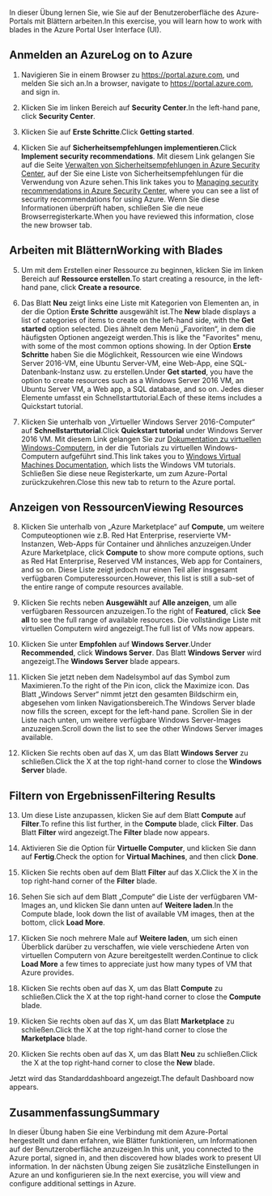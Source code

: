 <span data-ttu-id="cecb9-101">In dieser Übung lernen Sie, wie Sie auf der Benutzeroberfläche des Azure-Portals mit Blättern arbeiten.</span><span class="sxs-lookup"><span data-stu-id="cecb9-101">In this exercise, you will learn how to work with blades in the Azure Portal User Interface (UI).</span></span>

## <a name="log-on-to-azure"></a><span data-ttu-id="cecb9-102">Anmelden an Azure</span><span class="sxs-lookup"><span data-stu-id="cecb9-102">Log on to Azure</span></span>

1. <span data-ttu-id="cecb9-103">Navigieren Sie in einem Browser zu https://portal.azure.com, und melden Sie sich an.</span><span class="sxs-lookup"><span data-stu-id="cecb9-103">In a browser, navigate to https://portal.azure.com, and sign in.</span></span>

2. <span data-ttu-id="cecb9-104">Klicken Sie im linken Bereich auf **Security Center**.</span><span class="sxs-lookup"><span data-stu-id="cecb9-104">In the left-hand pane, click **Security Center**.</span></span>

3. <span data-ttu-id="cecb9-105">Klicken Sie auf **Erste Schritte**.</span><span class="sxs-lookup"><span data-stu-id="cecb9-105">Click **Getting started**.</span></span>

4. <span data-ttu-id="cecb9-106">Klicken Sie auf **Sicherheitsempfehlungen implementieren**.</span><span class="sxs-lookup"><span data-stu-id="cecb9-106">Click **Implement security recommendations**.</span></span> <span data-ttu-id="cecb9-107">Mit diesem Link gelangen Sie auf die Seite [Verwalten von Sicherheitsempfehlungen in Azure Security Center](https://docs.microsoft.com/azure/security-center/security-center-recommendations), auf der Sie eine Liste von Sicherheitsempfehlungen für die Verwendung von Azure sehen.</span><span class="sxs-lookup"><span data-stu-id="cecb9-107">This link takes you to [Managing security recommendations in Azure Security Center](https://docs.microsoft.com/azure/security-center/security-center-recommendations), where you can see a list of security recommendations for using Azure.</span></span> <span data-ttu-id="cecb9-108">Wenn Sie diese Informationen überprüft haben, schließen Sie die neue Browserregisterkarte.</span><span class="sxs-lookup"><span data-stu-id="cecb9-108">When you have reviewed this information, close the new browser tab.</span></span>

## <a name="working-with-blades"></a><span data-ttu-id="cecb9-109">Arbeiten mit Blättern</span><span class="sxs-lookup"><span data-stu-id="cecb9-109">Working with Blades</span></span>

5. <span data-ttu-id="cecb9-110">Um mit dem Erstellen einer Ressource zu beginnen, klicken Sie im linken Bereich auf **Ressource erstellen**.</span><span class="sxs-lookup"><span data-stu-id="cecb9-110">To start creating a resource, in the left-hand pane, click **Create a resource**.</span></span>

6. <span data-ttu-id="cecb9-111">Das Blatt **Neu** zeigt links eine Liste mit Kategorien von Elementen an, in der die Option **Erste Schritte** ausgewählt ist.</span><span class="sxs-lookup"><span data-stu-id="cecb9-111">The **New** blade displays a list of categories of items to create on the left-hand side, with the **Get started** option selected.</span></span> <span data-ttu-id="cecb9-112">Dies ähnelt dem Menü „Favoriten“, in dem die häufigsten Optionen angezeigt werden.</span><span class="sxs-lookup"><span data-stu-id="cecb9-112">This is like the "Favorites" menu, with some of the most common options showing.</span></span> <span data-ttu-id="cecb9-113">In der Option **Erste Schritte** haben Sie die Möglichkeit, Ressourcen wie eine Windows Server 2016-VM, eine Ubuntu Server-VM, eine Web-App, eine SQL-Datenbank-Instanz usw. zu erstellen.</span><span class="sxs-lookup"><span data-stu-id="cecb9-113">Under **Get started**, you have the option to create resources such as a Windows Server 2016 VM, an Ubuntu Server VM, a Web app, a SQL database, and so on.</span></span> <span data-ttu-id="cecb9-114">Jedes dieser Elemente umfasst ein Schnellstarttutorial.</span><span class="sxs-lookup"><span data-stu-id="cecb9-114">Each of these items includes a Quickstart tutorial.</span></span>

7. <span data-ttu-id="cecb9-115">Klicken Sie unterhalb von „Virtueller Windows Server 2016-Computer“ auf **Schnellstarttutorial**.</span><span class="sxs-lookup"><span data-stu-id="cecb9-115">Click **Quickstart tutorial** under Windows Server 2016 VM.</span></span> <span data-ttu-id="cecb9-116">Mit diesem Link gelangen Sie zur [Dokumentation zu virtuellen Windows-Computern](https://docs.microsoft.com/azure/virtual-machines/windows/), in der die Tutorials zu virtuellen Windows-Computern aufgeführt sind.</span><span class="sxs-lookup"><span data-stu-id="cecb9-116">This link takes you to [Windows Virtual Machines Documentation](https://docs.microsoft.com/azure/virtual-machines/windows/), which lists the Windows VM tutorials.</span></span> <span data-ttu-id="cecb9-117">Schließen Sie diese neue Registerkarte, um zum Azure-Portal zurückzukehren.</span><span class="sxs-lookup"><span data-stu-id="cecb9-117">Close this new tab to return to the Azure portal.</span></span>

## <a name="viewing-resources"></a><span data-ttu-id="cecb9-118">Anzeigen von Ressourcen</span><span class="sxs-lookup"><span data-stu-id="cecb9-118">Viewing Resources</span></span>

8. <span data-ttu-id="cecb9-119">Klicken Sie unterhalb von „Azure Marketplace“ auf **Compute**, um weitere Computeoptionen wie z.B. Red Hat Enterprise, reservierte VM-Instanzen, Web-Apps für Container und ähnliches anzuzeigen.</span><span class="sxs-lookup"><span data-stu-id="cecb9-119">Under Azure Marketplace, click **Compute** to show more compute options, such as Red Hat Enterprise, Reserved VM instances, Web app for Containers, and so on.</span></span> <span data-ttu-id="cecb9-120">Diese Liste zeigt jedoch nur einen Teil aller insgesamt verfügbaren Computeressourcen.</span><span class="sxs-lookup"><span data-stu-id="cecb9-120">However, this list is still a sub-set of the entire range of compute resources available.</span></span>

9. <span data-ttu-id="cecb9-121">Klicken Sie rechts neben **Ausgewählt** auf **Alle anzeigen**, um alle verfügbaren Ressourcen anzuzeigen.</span><span class="sxs-lookup"><span data-stu-id="cecb9-121">To the right of **Featured**, click **See all** to see the full range of available resources.</span></span> <span data-ttu-id="cecb9-122">Die vollständige Liste mit virtuellen Computern wird angezeigt.</span><span class="sxs-lookup"><span data-stu-id="cecb9-122">The full list of VMs now appears.</span></span>

10. <span data-ttu-id="cecb9-123">Klicken Sie unter **Empfohlen** auf **Windows Server**.</span><span class="sxs-lookup"><span data-stu-id="cecb9-123">Under **Recommended**, click **Windows Server**.</span></span> <span data-ttu-id="cecb9-124">Das Blatt **Windows Server** wird angezeigt.</span><span class="sxs-lookup"><span data-stu-id="cecb9-124">The **Windows Server** blade appears.</span></span>

11. <span data-ttu-id="cecb9-125">Klicken Sie jetzt neben dem Nadelsymbol auf das Symbol zum Maximieren.</span><span class="sxs-lookup"><span data-stu-id="cecb9-125">To the right of the Pin icon, click the Maximize icon.</span></span> <span data-ttu-id="cecb9-126">Das Blatt „Windows Server“ nimmt jetzt den gesamten Bildschirm ein, abgesehen vom linken Navigationsbereich.</span><span class="sxs-lookup"><span data-stu-id="cecb9-126">The Windows Server blade now fills the screen, except for the left-hand pane.</span></span> <span data-ttu-id="cecb9-127">Scrollen Sie in der Liste nach unten, um weitere verfügbare Windows Server-Images anzuzeigen.</span><span class="sxs-lookup"><span data-stu-id="cecb9-127">Scroll down the list to see the other Windows Server images available.</span></span>

12. <span data-ttu-id="cecb9-128">Klicken Sie rechts oben auf das X, um das Blatt **Windows Server** zu schließen.</span><span class="sxs-lookup"><span data-stu-id="cecb9-128">Click the X at the top right-hand corner to close the **Windows Server** blade.</span></span>

## <a name="filtering-results"></a><span data-ttu-id="cecb9-129">Filtern von Ergebnissen</span><span class="sxs-lookup"><span data-stu-id="cecb9-129">Filtering Results</span></span>

13. <span data-ttu-id="cecb9-130">Um diese Liste anzupassen, klicken Sie auf dem Blatt **Compute** auf **Filter**.</span><span class="sxs-lookup"><span data-stu-id="cecb9-130">To refine this list further, in the **Compute** blade, click **Filter**.</span></span> <span data-ttu-id="cecb9-131">Das Blatt **Filter** wird angezeigt.</span><span class="sxs-lookup"><span data-stu-id="cecb9-131">The **Filter** blade now appears.</span></span>

14. <span data-ttu-id="cecb9-132">Aktivieren Sie die Option für **Virtuelle Computer**, und klicken Sie dann auf **Fertig**.</span><span class="sxs-lookup"><span data-stu-id="cecb9-132">Check the option for **Virtual Machines**, and then click **Done**.</span></span>

15. <span data-ttu-id="cecb9-133">Klicken Sie rechts oben auf dem Blatt **Filter** auf das X.</span><span class="sxs-lookup"><span data-stu-id="cecb9-133">Click the X in the top right-hand corner of the **Filter** blade.</span></span>

16. <span data-ttu-id="cecb9-134">Sehen Sie sich auf dem Blatt „Compute“ die Liste der verfügbaren VM-Images an, und klicken Sie dann unten auf **Weitere laden**.</span><span class="sxs-lookup"><span data-stu-id="cecb9-134">In the Compute blade, look down the list of available VM images, then at the bottom, click **Load More**.</span></span>

17. <span data-ttu-id="cecb9-135">Klicken Sie noch mehrere Male auf **Weitere laden**, um sich einen Überblick darüber zu verschaffen, wie viele verschiedene Arten von virtuellen Computern von Azure bereitgestellt werden.</span><span class="sxs-lookup"><span data-stu-id="cecb9-135">Continue to click **Load More** a few times to appreciate just how many types of VM that Azure provides.</span></span>

18. <span data-ttu-id="cecb9-136">Klicken Sie rechts oben auf das X, um das Blatt **Compute** zu schließen.</span><span class="sxs-lookup"><span data-stu-id="cecb9-136">Click the X at the top right-hand corner to close the **Compute** blade.</span></span>

19. <span data-ttu-id="cecb9-137">Klicken Sie rechts oben auf das X, um das Blatt **Marketplace** zu schließen.</span><span class="sxs-lookup"><span data-stu-id="cecb9-137">Click the X at the top right-hand corner to close the **Marketplace** blade.</span></span>

20. <span data-ttu-id="cecb9-138">Klicken Sie rechts oben auf das X, um das Blatt **Neu** zu schließen.</span><span class="sxs-lookup"><span data-stu-id="cecb9-138">Click the X at the top right-hand corner to close the **New** blade.</span></span>

<span data-ttu-id="cecb9-139">Jetzt wird das Standarddashboard angezeigt.</span><span class="sxs-lookup"><span data-stu-id="cecb9-139">The default Dashboard now appears.</span></span>

## <a name="summary"></a><span data-ttu-id="cecb9-140">Zusammenfassung</span><span class="sxs-lookup"><span data-stu-id="cecb9-140">Summary</span></span>

<span data-ttu-id="cecb9-141">In dieser Übung haben Sie eine Verbindung mit dem Azure-Portal hergestellt und dann erfahren, wie Blätter funktionieren, um Informationen auf der Benutzeroberfläche anzuzeigen.</span><span class="sxs-lookup"><span data-stu-id="cecb9-141">In this unit, you connected to the Azure portal, signed in, and then discovered how blades work to present UI information.</span></span> <span data-ttu-id="cecb9-142">In der nächsten Übung zeigen Sie zusätzliche Einstellungen in Azure an und konfigurieren sie.</span><span class="sxs-lookup"><span data-stu-id="cecb9-142">In the next exercise, you will view and configure additional settings in Azure.</span></span>